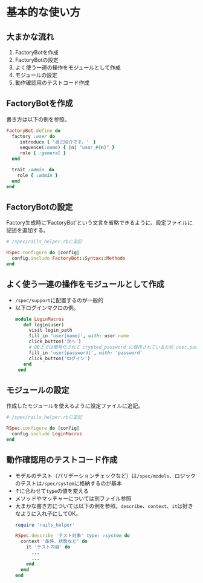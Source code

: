 # 基本的な使い方

## 大まかな流れ
1. FactoryBotを作成
2. FactoryBotの設定
3. よく使う一連の操作をモジュールとして作成
4. モジュールの設定
5. 動作確認用のテストコード作成

## FactoryBotを作成
書き方は以下の例を参照。
```rb
FactoryBot.define do
  factory :user do
     introduce { '自己紹介です。'　}
     sequence(:name) { |n| "user_#{n}" }
     role { :general }
  end

  trait :admin　do
    role { :admin }
  end
end
```

## FactoryBotの設定
Factory生成時に'FactoryBot'という文言を省略できるように、設定ファイルに記述を追加する。
```rb
# /spec/rails_helper.rbに追記

RSpec.configure do |config|
  config.include FactoryBot::Syntax::Methods
end
```

## よく使う一連の操作をモジュールとして作成
- `/spec/support`に配置するのが一般的
- 以下ログインマクロの例。
  ```rb
  module LoginMacros
     def login(user)
       visit login_path
       fill_in 'user[name]', with: user.name
       click_button('次へ')
       # DB上では暗号化されて crypted_password に保存されているため user.password で取り出せないので、直接文字列で password を渡す
       fill_in 'user[password]', with: 'password'
       click_button('ログイン')
     end
   end
  ```

## モジュールの設定
作成したモジュールを使えるように設定ファイルに追記。
```rb
# /spec/rails_helper.rbに追記

RSpec.configure do |config|
  config.include LoginMacros
end
```

## 動作確認用のテストコード作成
- モデルのテスト（バリデーションチェックなど）は`/spec/models`、ロジックのテストは`/spec/system`に格納するのが基本
- ↑に合わせて`type`の値を変える
- メソッドやマッチャーについては別ファイル参照
- 大まかな書き方については以下の例を参照。`describe`、`context`、`it`は好きなように入れ子にしてOK。
  ```rb
  require 'rails_helper'

  RSpec.describe 'テスト対象' type: :system do
    context '条件、状態など' do
      it 'テスト内容' do
        ...
        ...
      end
    end
  end
  ```